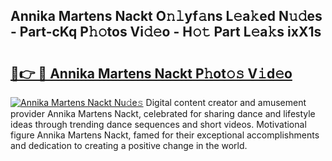 ## Annika Martens Nackt O𝚗𝚕yf𝚊ns L𝚎a𝚔ed N𝚞𝚍es - Part-cKq P𝚑𝚘tos Vi𝚍𝚎o - H𝚘𝚝 Part L𝚎a𝚔s ixX1s

# <h2><a href="http://kfa04ge.oniu.top/?m=Annika+Martens+Nackt">🔗👉 🔴 Annika Martens Nackt P𝚑ot𝚘𝚜 V𝚒d𝚎o</a></h2>

[![Annika Martens Nackt Nu𝚍e𝚜](https://i.imgur.com/0qMVB7G.gif)](http://kfa04ge.oniu.top/?m=Annika+Martens+Nackt)
Digital content creator and amusement provider Annika Martens Nackt, celebrated for sharing dance and lifestyle ideas through trending dance sequences and short videos. Motivational figure Annika Martens Nackt, famed for their exceptional accomplishments and dedication to creating a positive change in the world.  

